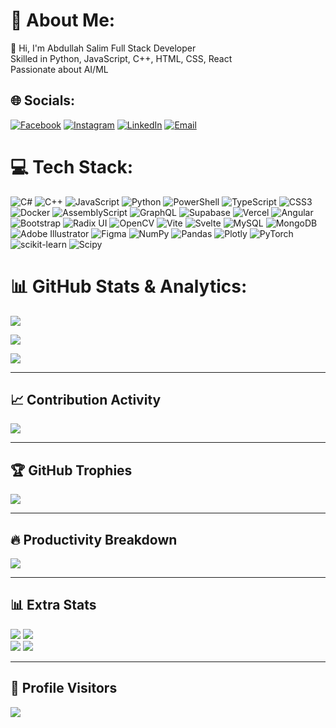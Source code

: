# 💫 About Me:
👋 Hi, I'm Abdullah Salim Full Stack Developer  <br> Skilled in Python, JavaScript, C++, HTML, CSS, React  <br> Passionate about AI/ML


## 🌐 Socials:
[![Facebook](https://img.shields.io/badge/Facebook-00FFFF?style=for-the-badge&logo=Facebook&logoColor=black)](https://facebook.com/AbdullahSalim)
[![Instagram](https://img.shields.io/badge/Instagram-00FFFF?style=for-the-badge&logo=Instagram&logoColor=black)](https://instagram.com/aabdullah_salim)
[![LinkedIn](https://img.shields.io/badge/LinkedIn-00FFFF?style=for-the-badge&logo=linkedin&logoColor=black)](https://www.linkedin.com/in/abdullah-salim-9b223331b/)
[![Email](https://img.shields.io/badge/Email-00FFFF?style=for-the-badge&logo=gmail&logoColor=black)](mailto:aabdullahsalimm24@gmail.com)
 

# 💻 Tech Stack:
![C#](https://img.shields.io/badge/c%23-90EE90.svg?style=for-the-badge&logo=csharp&logoColor=black)
![C++](https://img.shields.io/badge/c++-90EE90.svg?style=for-the-badge&logo=c%2B%2B&logoColor=black)
![JavaScript](https://img.shields.io/badge/javascript-90EE90.svg?style=for-the-badge&logo=javascript&logoColor=black)
![Python](https://img.shields.io/badge/python-90EE90.svg?style=for-the-badge&logo=python&logoColor=black)
![PowerShell](https://img.shields.io/badge/PowerShell-90EE90.svg?style=for-the-badge&logo=powershell&logoColor=black)
![TypeScript](https://img.shields.io/badge/typescript-90EE90.svg?style=for-the-badge&logo=typescript&logoColor=black)
![CSS3](https://img.shields.io/badge/css3-90EE90.svg?style=for-the-badge&logo=css3&logoColor=black)
![Docker](https://img.shields.io/badge/docker-90EE90.svg?style=for-the-badge&logo=docker&logoColor=black)
![AssemblyScript](https://img.shields.io/badge/assembly%20script-90EE90.svg?style=for-the-badge&logo=assemblyscript&logoColor=black)
![GraphQL](https://img.shields.io/badge/-GraphQL-90EE90.svg?style=for-the-badge&logo=graphql&logoColor=black)
![Supabase](https://img.shields.io/badge/Supabase-90EE90.svg?style=for-the-badge&logo=supabase&logoColor=black)
![Vercel](https://img.shields.io/badge/vercel-90EE90.svg?style=for-the-badge&logo=vercel&logoColor=black)
![Angular](https://img.shields.io/badge/angular-90EE90.svg?style=for-the-badge&logo=angular&logoColor=black)
![Bootstrap](https://img.shields.io/badge/bootstrap-90EE90.svg?style=for-the-badge&logo=bootstrap&logoColor=black)
![Radix UI](https://img.shields.io/badge/radix%20ui-90EE90.svg?style=for-the-badge&logo=radix-ui&logoColor=black)
![OpenCV](https://img.shields.io/badge/opencv-90EE90.svg?style=for-the-badge&logo=opencv&logoColor=black)
![Vite](https://img.shields.io/badge/vite-90EE90.svg?style=for-the-badge&logo=vite&logoColor=black)
![Svelte](https://img.shields.io/badge/svelte-90EE90.svg?style=for-the-badge&logo=svelte&logoColor=black)
![MySQL](https://img.shields.io/badge/mysql-90EE90.svg?style=for-the-badge&logo=mysql&logoColor=black)
![MongoDB](https://img.shields.io/badge/MongoDB-90EE90.svg?style=for-the-badge&logo=mongodb&logoColor=black)
![Adobe Illustrator](https://img.shields.io/badge/adobe%20illustrator-90EE90.svg?style=for-the-badge&logo=adobe%20illustrator&logoColor=black)
![Figma](https://img.shields.io/badge/figma-90EE90.svg?style=for-the-badge&logo=figma&logoColor=black)
![NumPy](https://img.shields.io/badge/numpy-90EE90.svg?style=for-the-badge&logo=numpy&logoColor=black)
![Pandas](https://img.shields.io/badge/pandas-90EE90.svg?style=for-the-badge&logo=pandas&logoColor=black)
![Plotly](https://img.shields.io/badge/Plotly-90EE90.svg?style=for-the-badge&logo=plotly&logoColor=black)
![PyTorch](https://img.shields.io/badge/PyTorch-90EE90.svg?style=for-the-badge&logo=PyTorch&logoColor=black)
![scikit-learn](https://img.shields.io/badge/scikit--learn-90EE90.svg?style=for-the-badge&logo=scikit-learn&logoColor=black)
![Scipy](https://img.shields.io/badge/SciPy-90EE90.svg?style=for-the-badge&logo=scipy&logoColor=black)

# 📊 GitHub Stats & Analytics:

<!-- Profile Stats -->
![](https://github-readme-stats.vercel.app/api?username=AAbdullahsalim&theme=tokyonight&hide_border=false&include_all_commits=true&count_private=true&show_icons=true)<br/>

<!-- Streak Stats -->
![](https://streak-stats.demolab.com?user=AAbdullahsalim&theme=tokyonight&hide_border=false&date_format=M%20j%5B%2C%20Y%5D)<br/>

<!-- Top Languages -->
![](https://github-readme-stats.vercel.app/api/top-langs/?username=AAbdullahsalim&theme=tokyonight&hide_border=false&layout=compact&langs_count=10)

---

## 📈 Contribution Activity

<!-- Contribution Graph -->
![](https://github-readme-activity-graph.vercel.app/graph?username=AAbdullahsalim&theme=tokyo-night&hide_border=false)

---

## 🏆 GitHub Trophies
![](https://github-profile-trophy.vercel.app/?username=AAbdullahsalim&theme=tokyonight&no-frame=true&margin-w=20&margin-h=20&column=7)



---

## 🔥 Productivity Breakdown
![](https://github-profile-summary-cards.vercel.app/api/cards/productive-time?username=AAbdullahsalim&theme=tokyonight&utcOffset=5)

---

## 📊 Extra Stats
![](https://github-profile-summary-cards.vercel.app/api/cards/repos-per-language?username=AAbdullahsalim&theme=tokyonight)
![](https://github-profile-summary-cards.vercel.app/api/cards/most-commit-language?username=AAbdullahsalim&theme=tokyonight)<br/>
![](https://github-profile-summary-cards.vercel.app/api/cards/stats?username=AAbdullahsalim&theme=tokyonight)
![](https://github-profile-summary-cards.vercel.app/api/cards/profile-details?username=AAbdullahsalim&theme=tokyonight)

---

## 👀 Profile Visitors
[![](https://visitcount.itsvg.in/api?id=AAbdullahsalim&icon=2&color=12)](https://visitcount.itsvg.in)

<!-- Proudly created with GPRM ( https://gprm.itsvg.in ) -->
